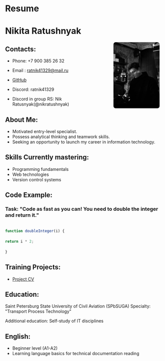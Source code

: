# Resume 
# Nikita Ratushnyak
<img src="./img/foto_resume.jpg" alt="Nikita Ratushnyak" width="150" style="vertical-align: top; float: right; margin-left: 15px; border-radius: 8px; border: 1px solid #ddd;"/>

## Contacts:

* Phone: +7 900 385 26 32

* Email : ratnik41329@mail.ru

* [GitHub](https://github.com/NikRatushnyak "GitHub Nikita Ratushnyak")

* Discord: ratnik41329

* Discord in group RS: Nik Ratusnyak(@nikratushnyak)  

## About Me:

* Motivated entry-level specialist.
* Possess analytical thinking and teamwork skills.
* Seeking an opportunity to launch my career in information technology.
 
## Skills Currently mastering:

-  Programming fundamentals
- Web technologies
- Version control systems

## Code Example:

### Task: "Code as fast as you can! You need to double the integer and return it."
``` javascript

function doubleInteger(i) {

return i * 2;

}
```
## Training Projects:

- [Project CV](https://NikRatushnyak.github.io/rsschool-cv/cv "This is my first project")

## Education:

 Saint Petersburg State University of Civil Aviation (SPbSUGA)
 Specialty: "Transport Process Technology"
 
 Additional education:
 Self-study of IT disciplines

## English:

* Beginner level (A1-A2)
* Learning language basics for technical documentation reading
